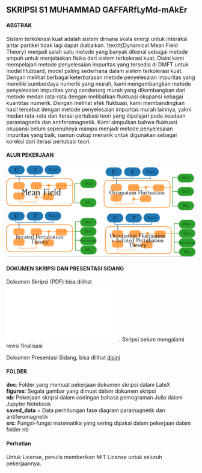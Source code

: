 ## SKRIPSI S1 MUHAMMAD GAFFARfLyMd-mAkEr

#### ABSTRAK
Sistem terkolerasi kuat adalah sistem dimana skala energi untuk interaksi antar partikel tidak lagi dapat diabaikan. \textit{Dynamical Mean Field Theory} menjadi salah satu metode yang banyak dikenal sebagai metode ampuh untuk menjelaskan fisika dari sistem terkolerasi kuat. Disini kami mempelajari metode penyelesaian impuritas yang tersedia di DMFT untuk model Hubbard, model paling sederhana dalam sistem terkolerasi kuat. Dengan melihat berbagai keterbatasan metode penyelesaian impuritas yang memiliki sumberdaya numerik yang murah, kami mengembangkan metode penyelesaian impuritas yang cenderung murah yang dikembangkan dari metode medan rata-rata dengan melibatkan fluktuasi okupansi sebagai kuantitas numerik. Dengan melihat efek fluktuasi, kami membandingkan hasil tersebut dengan metode penyelesaian impuritas murah lainnya, yakni medan rata-rata dan iterasi pertubasi teori yang dipelajari pada keadaan paramagnetik dan antiferomagnetik. Kami simpulkan bahwa fluktuasi okupansi belum sepenuhnya mampu menjadi metode penyelesaian impuritas yang baik, namun cukup menarik untuk digunakan sebagai koreksi dari iterasi pertubasi teori.

#### ALUR PEKERJAAN
![workflow](figures/generalworkflow.png)

#### DOKUMEN SKRIPSI DAN PRESENTASI SIDANG
Dokumen Skripsi (PDF) bisa dilihat ![disini](doc/thesis.pdf). Skripsi belum mengalami revisi finalisasi

Dokumen Presentasi Sidang, bisa dilihat [disini](https://slides.com/mgaffar/efek-fluktuasi-okupansi-pada-model-hubbard-3d-dalam-kerangka-dynamical-mean-field-theory)

#### FOLDER

**doc**: Folder yang memuat pekerjaan dokumen skripsi dalam LateX <br/>
**figures**: Segala gambar yang dimuat dalam dokumen skripsi <br/>
**nb**: Pekerjaan skripsi dalam codingan bahasa pemograman Julia dalam Jupyter Notebook <br/>
**saved_data** = Data perhitungan fase diagram paramagnetik dan antiferomagnetik <br/>
**src**: Fungsi-fungsi matematika yang sering dipakai dalam pekerjaan dalam folder nb <br/>

#### Perhatian
Untuk License, penulis memberikan MIT License untuk seluruh pekerjaannya.
